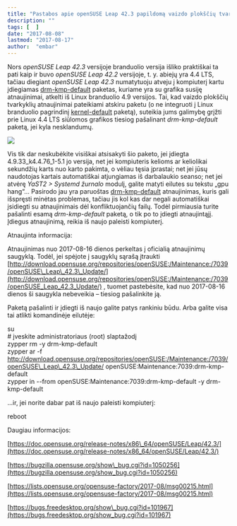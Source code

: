 ```yaml
---
title: "Pastabos apie openSUSE Leap 42.3 papildomą vaizdo plokščių tvarkyklių paketą drm-kmp-default"
description: ""
tags: [  ]
date: "2017-08-08"
lastmod: "2017-08-17"
author:  "embar"
---
```

Nors _openSUSE Leap 42.3_ versijoje branduolio versija išliko praktiškai ta pati kaip ir buvo _openSUSE Leap 42.2_ versijoje, t. y. abiejų yra 4.4 LTS, tačiau diegiant _openSUSE Leap 42.3_ numatytuoju atveju į kompiuterį kartu įdiegiamas [drm-kmp-default](https://software.opensuse.org/package/drm-kmp-default) paketas, kuriame yra su grafika susiję atnaujinimai, atkelti iš Linux branduolio 4.9 versijos. Tai, kad vaizdo plokščių tvarkyklių atnaujinimai pateikiami atskiru paketu (o ne integruoti į Linux branduolio pagrindinį [kernel-default](https://software.opensuse.org/search?q=kernel-default) paketą), suteikia jums galimybę grįžti prie Linux 4.4 LTS siūlomos grafikos tiesiog pašalinant _drm-kmp-default_ paketą, jei kyla nesklandumų.

![](/images/stories/openSUSE_Leap_42.3_YaST2_systemd_journal_-_gpu_hang.png)

Vis tik dar neskubėkite visiškai atsisakyti šio paketo, jei įdiegta 4.9.33\_k4.4.76\_1-5.1 jo versija, net jei kompiuteris kelioms ar keliolikai sekundžių karts nuo karto pakimta, o vėliau tęsia įprastai; net jei jūsų naudotojas kartais automatiškai atjungiamas iš darbalaukio seanso; net jei atvėrę _YaST2 > Systemd žurnalo_ modulį, galite matyti eilutes su tekstu „gpu hang“... Pasirodo jau yra paruoštas [drm-kmp-default](https://software.opensuse.org/package/drm-kmp-default) atnaujinimas, kuris gali išspręsti minėtas problemas, tačiau jis kol kas dar negali automatiškai įsidiegti su atnaujinimais dėl konfliktuojančių failų. Todėl pirmiausia turite pašalinti esamą _drm-kmp-default_ paketą, o tik po to įdiegti atnaujintąjį. Įdiegus atnaujinimą, reikia iš naujo paleisti kompiuterį.

Atnaujinta informacija:

Atnaujinimas nuo 2017-08-16 dienos perkeltas į oficialią atnaujinimų saugyklą. Todėl, jei spėjote į saugyklų sąrašą įtraukti [http://download.opensuse.org/repositories/openSUSE:/Maintenance:/7039/openSUSE\_Leap\_42.3\_Update/](http://download.opensuse.org/repositories/openSUSE:/Maintenance:/7039/openSUSE_Leap_42.3_Update/) , tuomet pastebėsite, kad nuo 2017-08-16 dienos ši saugykla nebeveikia – tiesiog pašalinkite ją.

Paketą pašalinti ir įdiegti iš naujo galite patys rankiniu būdu. Arba galite visa tai atlikti komandinėje eilutėje:

su  
\# įveskite administratoriaus (root) slaptažodį  
zypper rm -y drm-kmp-default  
zypper ar -f http://download.opensuse.org/repositories/openSUSE:/Maintenance:/7039/openSUSE\_Leap\_42.3\_Update/ openSUSE:Maintenance:7039:drm-kmp-default  
zypper in --from openSUSE:Maintenance:7039:drm-kmp-default -y drm-kmp-default

...ir, jei norite dabar pat iš naujo paleisti kompiuterį:

reboot

Daugiau informacijos:

[https://doc.opensuse.org/release-notes/x86\_64/openSUSE/Leap/42.3/](https://doc.opensuse.org/release-notes/x86_64/openSUSE/Leap/42.3/)

[https://bugzilla.opensuse.org/show\_bug.cgi?id=1050256](https://bugzilla.opensuse.org/show_bug.cgi?id=1050256)

[https://lists.opensuse.org/opensuse-factory/2017-08/msg00215.html](https://lists.opensuse.org/opensuse-factory/2017-08/msg00215.html)

[https://bugs.freedesktop.org/show\_bug.cgi?id=101967](https://bugs.freedesktop.org/show_bug.cgi?id=101967)

